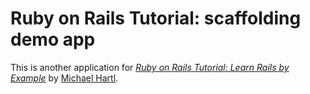 # Ruby on Rails Tutorial: scaffolding demo app

This is another application for
[*Ruby on Rails Tutorial: Learn Rails by Example*](http://railstutorial.org/)
by [Michael Hartl](http://michaelhartl.com/).

